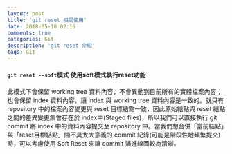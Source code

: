 ```yaml
---
layout: post
title: 'git reset 相關使用'
date: 2018-05-18 02:16
comments: true
categories: Git
description: 'git reset 介紹'
tags: Git
---
```

#### `git reset --soft`模式 使用soft模式執行reset功能
此模式下會保留 working tree 資料內容，不會異動到目前所有的實體檔案內容；也會保留 index 資料內容，讓 index 與 working tree 資料內容是一致的。就只有 repository 中的檔案內容變更與 reset 目標結點一致，因此原始結點與 reset 結點之間的差異變更集會存在於 index中(Staged files)，所以我們可以直接執行 git commit 將 index 中的資料內容提交至 repository 中。當我們想合併「當前結點」與「reset目標結點」間不具太大意義的 commit 紀錄(可能是階段性地頻繁提交)時，可以考慮使用 Soft Reset 來讓 commit 演進線圖較為清晰。